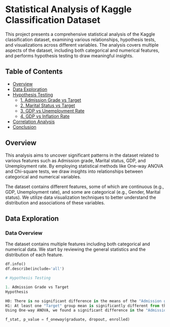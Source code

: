 
# Statistical Analysis of Kaggle Classification Dataset

This project presents a comprehensive statistical analysis of the Kaggle classification dataset, examining various relationships, hypothesis tests, and visualizations across different variables. The analysis covers multiple aspects of the dataset, including both categorical and numerical features, and performs hypothesis testing to draw meaningful insights.

## Table of Contents

- [Overview](#overview)
- [Data Exploration](#data-exploration)
- [Hypothesis Testing](#hypothesis-testing)
  - [1. Admission Grade vs Target](#admission-grade-vs-target)
  - [2. Marital Status vs Target](#marital-status-vs-target)
  - [3. GDP vs Unemployment Rate](#gdp-vs-unemployment-rate)
  - [4. GDP vs Inflation Rate](#gdp-vs-inflation-rate)
- [Correlation Analysis](#correlation-analysis)
- [Conclusion](#conclusion)

## Overview

This analysis aims to uncover significant patterns in the dataset related to various features such as Admission grade, Marital status, GDP, and Unemployment rate. By employing statistical methods like One-way ANOVA and Chi-square tests, we draw insights into relationships between categorical and numerical variables.

The dataset contains different features, some of which are continuous (e.g., GDP, Unemployment rate), and some are categorical (e.g., Gender, Marital status). We utilize data visualization techniques to better understand the distribution and associations of these variables.

## Data Exploration

### Data Overview

The dataset contains multiple features including both categorical and numerical data. We start by reviewing the general statistics and the distribution of each feature.

```python
df.info()
df.describe(include='all')

# Hypothesis Testing

1. Admission Grade vs Target
Hypothesis

H0: There is no significant difference in the means of the "Admission grade" across different "Target" groups.
H1: At least one "Target" group mean is significantly different from the others.
Using One-way ANOVA, we found a significant difference in the "Admission grade" across "Target" groups.

f_stat, p_value = f_oneway(graduate, dropout, enrolled)
